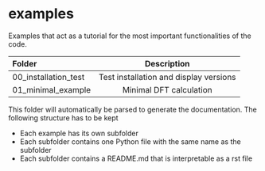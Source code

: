 # examples

Examples that act as a tutorial for the most important functionalities of the code.

| Folder | Description |
| :- | :-: |
| 00_installation_test | Test installation and display versions |
| 01_minimal_example | Minimal DFT calculation |

This folder will automatically be parsed to generate the documentation.
The following structure has to be kept
* Each example has its own subfolder
* Each subfolder contains one Python file with the same name as the subfolder
* Each subfolder contains a README.md that is interpretable as a rst file
